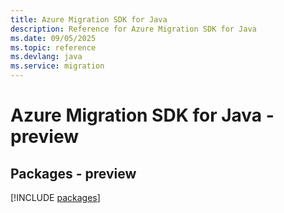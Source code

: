 ```yaml
---
title: Azure Migration SDK for Java
description: Reference for Azure Migration SDK for Java
ms.date: 09/05/2025
ms.topic: reference
ms.devlang: java
ms.service: migration
---
```

# Azure Migration SDK for Java - preview
## Packages - preview
[!INCLUDE [packages](migration-index.md)]